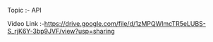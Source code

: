 Topic :- API

Video Link :-https://drive.google.com/file/d/1zMPQWlmcTR5eLUBS-S_rjK6Y-3bp9JVF/view?usp=sharing
